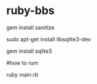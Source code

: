 # ruby-bbs
gem install sanitize

sudo apt-get install libsqlite3-dev

gem install sqlite3


#how to rum

ruby main.rb
